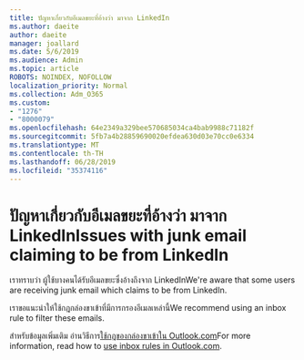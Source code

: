 ```yaml
---
title: ปัญหาเกี่ยวกับอีเมลขยะที่อ้างว่า มาจาก LinkedIn
ms.author: daeite
author: daeite
manager: joallard
ms.date: 5/6/2019
ms.audience: Admin
ms.topic: article
ROBOTS: NOINDEX, NOFOLLOW
localization_priority: Normal
ms.collection: Adm_O365
ms.custom:
- "1276"
- "8000079"
ms.openlocfilehash: 64e2349a329bee570685034ca4bab9988c71182f
ms.sourcegitcommit: 5fb7a4b28859690020efdea630d03e70cc0e6334
ms.translationtype: MT
ms.contentlocale: th-TH
ms.lasthandoff: 06/28/2019
ms.locfileid: "35374116"
---
```

# <a name="issues-with-junk-email-claiming-to-be-from-linkedin"></a><span data-ttu-id="ce551-102">ปัญหาเกี่ยวกับอีเมลขยะที่อ้างว่า มาจาก LinkedIn</span><span class="sxs-lookup"><span data-stu-id="ce551-102">Issues with junk email claiming to be from LinkedIn</span></span>

<span data-ttu-id="ce551-103">เราทราบว่า ผู้ใช้บางคนได้รับอีเมลขยะซึ่งอ้างถึงจาก LinkedIn</span><span class="sxs-lookup"><span data-stu-id="ce551-103">We're aware that some users are receiving junk email which claims to be from LinkedIn.</span></span>

<span data-ttu-id="ce551-104">เราขอแนะนำให้ใช้กฎกล่องขาเข้าที่มีการกรองอีเมลเหล่านี้</span><span class="sxs-lookup"><span data-stu-id="ce551-104">We recommend using an inbox rule to filter these emails.</span></span>

<span data-ttu-id="ce551-105">สำหรับข้อมูลเพิ่มเติม อ่านวิธีการ[ใช้กฎของกล่องขาเข้าใน Outlook.com](https://support.office.com/article/4b094371-a5d7-49bd-8b1b-4e4896a7cc5d)</span><span class="sxs-lookup"><span data-stu-id="ce551-105">For more information, read how to [use inbox rules in Outlook.com](https://support.office.com/article/4b094371-a5d7-49bd-8b1b-4e4896a7cc5d).</span></span>